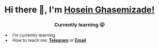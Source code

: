 <h1 align="center"> Hi there 👋, I'm <a href="https://www.linkedin.com/in/hosein-ghasemizade/">Hosein Ghasemizade!</a></h1>
<h3 align="center"> Currently learning 😜</h3>

- &ensp;I’m currently learning
- &ensp;How to reach me: [**Telegram**][telegram] or [**Email**][email]

<!-- | <a href="https://github.com/ghasemizade"><img align="center" src="https://github-readme-stats.vercel.app/api?username=ghasemizade&show_icons=true&include_all_commits=true&theme=buefy&hide_border=true" alt="ghasemizade's github stats" /></a> | <a href="https://github.com/ghasemizade"><img align="center" src="https://github-readme-stats.vercel.app/api/top-langs/?username=ghasemizade&layout=compact&theme=buefy&hide_border=true" /></a> |
| ------------- | ------------- | -->

[jibres]: https://jibres.com 
[website]: https://ghasemizade.com
[twitter]: https://twitter.com/mrghasemizade
[linkedin]: https://www.linkedin.com/in/hosein-ghasemizade/
[github]: https://github.com/ghasemizade
[instagram]: https://www.instagram.com/hosein.ghasemizade
[email]: mailto:hosein@ghasemizade.com
[telegram]: https://t.me/Mr_Ghasemizade

<!-- ![github-contribution-grid-snake](https://user-images.githubusercontent.com/92257857/185132394-ca23135f-52eb-44b9-ae34-db36bd0f5267.gif) -->
